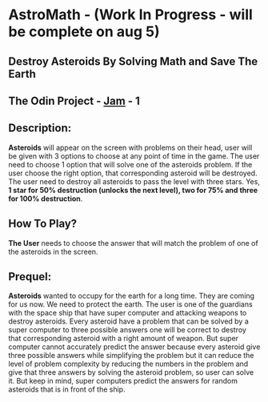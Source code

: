 # AstroMath - (Work In Progress - will be complete on aug 5)
## Destroy Asteroids By Solving Math and Save The Earth
## The Odin Project - [Jam](https://itch.io/jam/top-jam-1) - 1

## Description:
  **Asteroids** will appear on the screen with problems on their head, user will be given with 3 options to choose at any point of time in the game. The user need to choose 1 option that will solve one of the asteroids problem. If the user choose the right option, that corresponding asteroid will be destroyed. The user need to destroy all asteroids to pass the level with three stars. Yes, **1 star for 50% destruction (unlocks the next level), two for 75% and three for 100% destruction**.

## How To Play?
  **The User** needs to choose the answer that will match the problem of one of the asteroids in the screen.

## Prequel:
  **Asteroids** wanted to occupy for the earth for a long time. They are coming for us now. We need to protect the earth. The user is one of the guardians with the space ship that have super computer and attacking weapons to destroy asteroids. Every asteroid have a problem that can be solved by a super computer to three possible answers one will be correct to destroy that corresponding asteroid with a right amount of weapon. But super computer cannot accurately predict the answer because every asteroid give three possible answers while simplifying the problem but it can reduce the level of problem complexity by reducing the numbers in the problem and give that three answers by solving the asteroid problem, so user can solve it. But keep in mind, super computers predict the answers for random asteroids that is in front of the ship.
